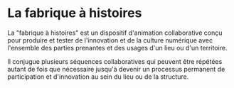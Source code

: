 # La fabrique à histoires

La "fabrique à histoires" est un dispositif d'animation collaborative conçu pour produire et tester de l'innovation et de la culture numérique avec l'ensemble des parties prenantes et des usages d'un lieu ou d'un territoire.

Il conjugue  plusieurs séquences collaboratives qui peuvent être répétées autant de fois que nécessaire jusqu'à devenir un processus permanent de participation et d'innovation au sein du lieu ou de la structure.